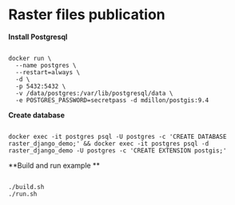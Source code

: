 # Raster files publication

**Install Postgresql**

```console

docker run \
  --name postgres \
  --restart=always \
  -d \
  -p 5432:5432 \
  -v /data/postgres:/var/lib/postgresql/data \
  -e POSTGRES_PASSWORD=secretpass -d mdillon/postgis:9.4
```

**Create database**


```console

docker exec -it postgres psql -U postgres -c 'CREATE DATABASE raster_django_demo;' && docker exec -it postgres psql -d raster_django_demo -U postgres -c 'CREATE EXTENSION postgis;'
```


**Build and run example **

```console

./build.sh
./run.sh
```
